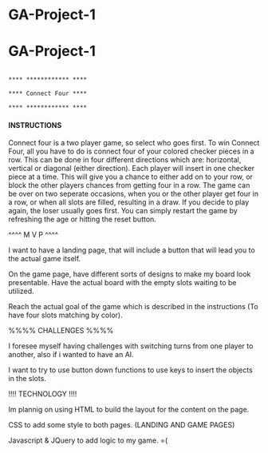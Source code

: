 # GA-Project-1
# GA-Project-1

																		**** ************ ****
																		**** Connect Four ****
																		**** ************ ****



#### INSTRUCTIONS ####

Connect four is a two player game, so select who goes first. To win Connect Four, all you have to do is connect four of your colored checker pieces in a row. This can be done in four different directions which are: horizontal, vertical or diagonal (either direction). Each player will insert in one checker piece at a time. This will give you a chance to either add on to your row, or block the other players chances from getting four in a row. The game can be over on two seperate occasions, when you or the other player get four in a row, or when all slots are filled, resulting in a draw. If you decide to play again, the loser usually goes first. You can simply restart the game by refreshing the age or hitting the reset button.




^^^^ M V P ^^^^

I want to have a landing page, that will include a button that will lead you to the actual game itself.

On the game page, have different sorts of designs to make my board look presentable.
Have the actual board with the empty slots waiting to be utilized.

Reach the actual goal of the game which is described in the instructions (To have four slots matching by color).


%%%% CHALLENGES %%%%

I foresee myself having challenges with switching turns from one  player to another, also if i wanted to have an AI. 

I want to try to use button down functions to use keys to insert the objects in the slots.

!!!! TECHNOLOGY !!!!

Im plannig on using HTML to build the layout for the content on the page.

CSS to add some style to both pages. (LANDING AND GAME PAGES) 

Javascript & JQuery to add logic to my game. =(




